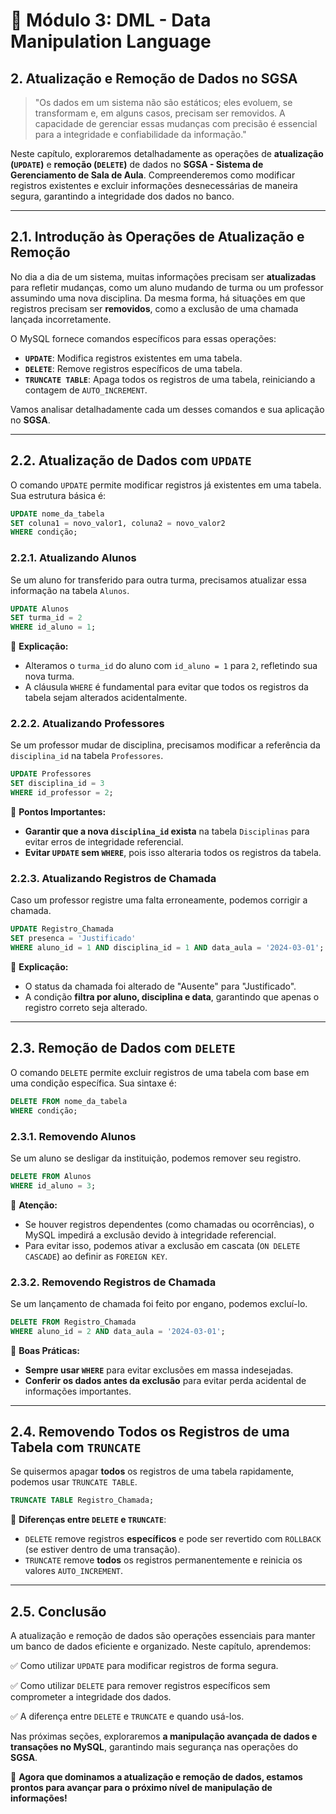 # 📌 Módulo 3: DML - Data Manipulation Language

## **2. Atualização e Remoção de Dados no SGSA**

> "Os dados em um sistema não são estáticos; eles evoluem, se transformam e, em alguns casos, precisam ser removidos. A capacidade de gerenciar essas mudanças com precisão é essencial para a integridade e confiabilidade da informação."

Neste capítulo, exploraremos detalhadamente as operações de **atualização (`UPDATE`)** e **remoção (`DELETE`)** de dados no **SGSA - Sistema de Gerenciamento de Sala de Aula**. Compreenderemos como modificar registros existentes e excluir informações desnecessárias de maneira segura, garantindo a integridade dos dados no banco.

------

## **2.1. Introdução às Operações de Atualização e Remoção**

No dia a dia de um sistema, muitas informações precisam ser **atualizadas** para refletir mudanças, como um aluno mudando de turma ou um professor assumindo uma nova disciplina. Da mesma forma, há situações em que registros precisam ser **removidos**, como a exclusão de uma chamada lançada incorretamente.

O MySQL fornece comandos específicos para essas operações:

- **`UPDATE`**: Modifica registros existentes em uma tabela.
- **`DELETE`**: Remove registros específicos de uma tabela.
- **`TRUNCATE TABLE`**: Apaga todos os registros de uma tabela, reiniciando a contagem de `AUTO_INCREMENT`.

Vamos analisar detalhadamente cada um desses comandos e sua aplicação no **SGSA**.

------

## **2.2. Atualização de Dados com `UPDATE`**

O comando `UPDATE` permite modificar registros já existentes em uma tabela. Sua estrutura básica é:

```sql
UPDATE nome_da_tabela
SET coluna1 = novo_valor1, coluna2 = novo_valor2
WHERE condição;
```

### **2.2.1. Atualizando Alunos**

Se um aluno for transferido para outra turma, precisamos atualizar essa informação na tabela `Alunos`.

```sql
UPDATE Alunos
SET turma_id = 2
WHERE id_aluno = 1;
```

📌 **Explicação:**

- Alteramos o `turma_id` do aluno com `id_aluno = 1` para `2`, refletindo sua nova turma.
- A cláusula `WHERE` é fundamental para evitar que todos os registros da tabela sejam alterados acidentalmente.

### **2.2.2. Atualizando Professores**

Se um professor mudar de disciplina, precisamos modificar a referência da `disciplina_id` na tabela `Professores`.

```sql
UPDATE Professores
SET disciplina_id = 3
WHERE id_professor = 2;
```

📌 **Pontos Importantes:**

- **Garantir que a nova `disciplina_id` exista** na tabela `Disciplinas` para evitar erros de integridade referencial.
- **Evitar `UPDATE` sem `WHERE`**, pois isso alteraria todos os registros da tabela.

### **2.2.3. Atualizando Registros de Chamada**

Caso um professor registre uma falta erroneamente, podemos corrigir a chamada.

```sql
UPDATE Registro_Chamada
SET presenca = 'Justificado'
WHERE aluno_id = 1 AND disciplina_id = 1 AND data_aula = '2024-03-01';
```

📌 **Explicação:**

- O status da chamada foi alterado de "Ausente" para "Justificado".
- A condição **filtra por aluno, disciplina e data**, garantindo que apenas o registro correto seja alterado.

------

## **2.3. Remoção de Dados com `DELETE`**

O comando `DELETE` permite excluir registros de uma tabela com base em uma condição específica. Sua sintaxe é:

```sql
DELETE FROM nome_da_tabela
WHERE condição;
```

### **2.3.1. Removendo Alunos**

Se um aluno se desligar da instituição, podemos remover seu registro.

```sql
DELETE FROM Alunos
WHERE id_aluno = 3;
```

📌 **Atenção:**

- Se houver registros dependentes (como chamadas ou ocorrências), o MySQL impedirá a exclusão devido à integridade referencial.
- Para evitar isso, podemos ativar a exclusão em cascata (`ON DELETE CASCADE`) ao definir as `FOREIGN KEY`.

### **2.3.2. Removendo Registros de Chamada**

Se um lançamento de chamada foi feito por engano, podemos excluí-lo.

```sql
DELETE FROM Registro_Chamada
WHERE aluno_id = 2 AND data_aula = '2024-03-01';
```

📌 **Boas Práticas:**

- **Sempre usar `WHERE`** para evitar exclusões em massa indesejadas.
- **Conferir os dados antes da exclusão** para evitar perda acidental de informações importantes.

------

## **2.4. Removendo Todos os Registros de uma Tabela com `TRUNCATE`**

Se quisermos apagar **todos** os registros de uma tabela rapidamente, podemos usar `TRUNCATE TABLE`.

```sql
TRUNCATE TABLE Registro_Chamada;
```

📌 **Diferenças entre `DELETE` e `TRUNCATE`**:

- `DELETE` remove registros **específicos** e pode ser revertido com `ROLLBACK` (se estiver dentro de uma transação).
- `TRUNCATE` remove **todos** os registros permanentemente e reinicia os valores `AUTO_INCREMENT`.

------

## **2.5. Conclusão**

A atualização e remoção de dados são operações essenciais para manter um banco de dados eficiente e organizado. Neste capítulo, aprendemos:

✅ Como utilizar `UPDATE` para modificar registros de forma segura. 

✅ Como utilizar `DELETE` para remover registros específicos sem comprometer a integridade dos dados. 

✅ A diferença entre `DELETE` e `TRUNCATE` e quando usá-los.

Nas próximas seções, exploraremos **a manipulação avançada de dados e transações no MySQL**, garantindo mais segurança nas operações do **SGSA**.

🚀 **Agora que dominamos a atualização e remoção de dados, estamos prontos para avançar para o próximo nível de manipulação de informações!**